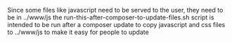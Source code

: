 
Since some files like javascript need to be served to the user, they need to be in ../www/js
the run-this-after-composer-to-update-files.sh script is intended to be run after a composer
update to copy javascript and css files to ../www/js to make it easy for people to update

